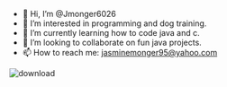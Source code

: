 - 👋 Hi, I’m @Jmonger6026
- 👀 I’m interested in programming and dog training.
- 🌱 I’m currently learning how to code java and c.
- 💞️ I’m looking to collaborate on fun java projects.
- 📫 How to reach me: jasminemonger95@yahoo.com

<!---
Jmonger6026/Jmonger6026 is a ✨ special ✨ repository because its `README.md` (this file) appears on your GitHub profile.
You can click the Preview link to take a look at your changes.
--->
![download](https://github.com/Jmonger6026/Jmonger6026/assets/148481178/619f93f2-8807-494d-9971-b71941487a0a)

